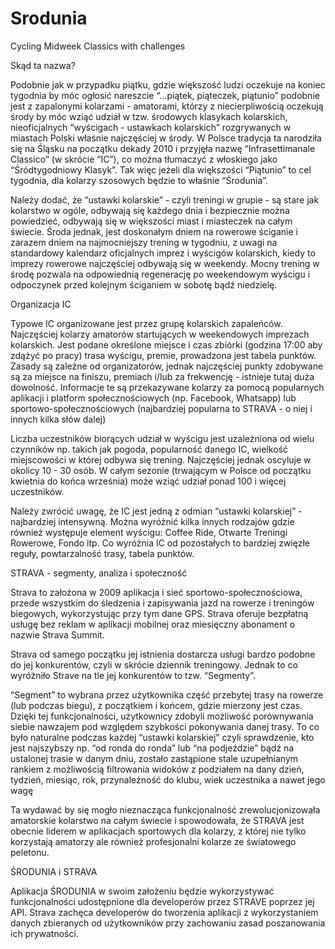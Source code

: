 # Srodunia
Cycling Midweek Classics with challenges

Skąd ta nazwa? 

Podobnie jak w przypadku piątku, gdzie większość ludzi oczekuje na koniec tygodnia by móc ogłosić nareszcie “…piątek, piąteczek, piątunio” podobnie jest z zapalonymi kolarzami - amatorami, którzy z niecierpliwością oczekują środy by móc wziąć udział w tzw. środowych klasykach kolarskich, nieoficjalnych “wyścigach - ustawkach kolarskich” rozgrywanych w miastach Polski właśnie najczęściej w środy. W Polsce tradycja ta narodziła się na Śląsku na początku dekady 2010 i przyjęła nazwę “Infrasettimanale Classico” (w skrócie “IC”), co można tłumaczyć z włoskiego jako “Śródtygodniowy Klasyk”. Tak więc jeżeli dla większości “Piątunio” to cel tygodnia, dla kolarzy szosowych będzie to właśnie “Środunia”.

Należy dodać, że “ustawki kolarskie” - czyli treningi w grupie -  są stare jak kolarstwo w ogóle, odbywają się każdego dnia i bezpiecznie można powiedzieć, odbywają się w większości miast i miasteczek na całym świecie. Środa jednak, jest doskonałym dniem na rowerowe ściganie i zarazem dniem na najmocniejszy trening w tygodniu, z uwagi na standardowy kalendarz oficjalnych imprez i wyścigów kolarskich, kiedy to imprezy rowerowe najczęściej odbywają się w weekendy. Mocny trening w środę pozwala na odpowiednią regenerację po weekendowym wyścigu i odpoczynek przed kolejnym ściganiem w sobotę bądź niedzielę.  

Organizacja IC

Typowe IC organizowane jest przez grupę kolarskich zapaleńców. Najczęściej kolarzy amatorów startujących w weekendowych imprezach kolarskich. Jest podane określone miejsce i czas zbiórki (godzina 17:00 aby zdążyć po pracy) trasa wyścigu, premie, prowadzona jest tabela punktów. Zasady są zależne od organizatorów, jednak najczęściej punkty zdobywane są za miejsce na finiszu, premiach i/lub za frekwencję - istnieje tutaj duża dowolność. Informacje te są przekazywane kolarzy za pomocą popularnych aplikacji i platform społecznościowych (np. Facebook, Whatsapp) lub sportowo-społecznościowych (najbardziej popularna to STRAVA - o niej i innych kilka słów dalej)

Liczba uczestników biorących udział w wyścigu jest uzależniona od wielu czynników np. takich jak pogoda, popularność danego IC, wielkość miejscowości w której odbywa się trening. Najczęściej jednak oscyluje w okolicy 10 - 30 osób. W całym sezonie (trwającym w Polsce od początku kwietnia do końca września) może wziąć udział ponad 100 i więcej uczestników.

Należy zwrócić uwagę, że IC jest jedną z odmian “ustawki kolarskiej” - najbardziej intensywną. Można wyróżnić kilka innych rodzajów gdzie również występuje element wyścigu: Coffee Ride, Otwarte Treningi Rowerowe, Fondo itp. Co wyróżnia IC od pozostałych to bardziej zwięzłe reguły, powtarzalność trasy, tabela punktów.

STRAVA - segmenty, analiza i społeczność

Strava to założona w 2009 aplikacja i sieć sportowo-społecznościowa, przede wszystkim do śledzenia i zapisywania jazd na rowerze i treningów biegowych, wykorzystując przy tym dane GPS. Strava oferuje bezpłatną usługę bez reklam w aplikacji mobilnej oraz miesięczny abonament o nazwie Strava Summit.

Strava od samego początku jej istnienia dostarcza usługi bardzo podobne do jej konkurentów, czyli w skrócie dziennik treningowy. Jednak to co wyróżniło Strave na tle jej konkurentów to tzw. “Segmenty”.

“Segment” to wybrana przez użytkownika część przebytej trasy na rowerze (lub podczas biegu), z początkiem i końcem, gdzie mierzony jest czas. Dzięki tej funkcjonalności, użytkownicy zdobyli możliwość porównywania siebie nawzajem pod względem szybkości pokonywania danej trasy. To co było naturalne podczas każdej “ustawki kolarskiej” czyli sprawdzenie, kto jest najszybszy np. “od ronda do ronda” lub “na podjeździe” bądź na ustalonej trasie w danym dniu, zostało zastąpione stale uzupełnianym rankiem z możliwością filtrowania widoków z podziałem na dany dzień, tydzień, miesiąc, rok, przynależność do klubu, wiek uczestnika a nawet jego wagę   

Ta wydawać by się mogło nieznacząca funkcjonalność zrewolucjonizowała amatorskie kolarstwo na całym świecie i spowodowała, że STRAVA jest obecnie liderem w aplikacjach sportowych dla kolarzy, z której nie tylko korzystają amatorzy ale również profesjonalni kolarze ze światowego peletonu.

ŚRODUNIA i STRAVA

Aplikacja ŚRODUNIA w swoim założeniu będzie wykorzystywać funkcjonalności udostępnione dla developerów przez STRAVE poprzez jej API. Strava zachęca developerów do tworzenia aplikacji z wykorzystaniem danych zbieranych od użytkowników przy zachowaniu zasad poszanowania ich prywatności.
